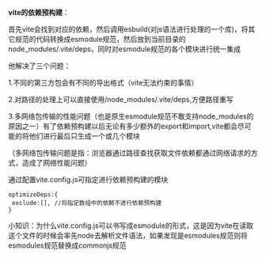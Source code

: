 **vite的依赖预构建**：

首先vite会找到对应的依赖，然后调用esbuild(对js语法进行处理的一个库)，将其它规范的代码转换成esmodule规范，然后放到当前目录的node_modules/.vite/deps，同时对esmodule规范的各个模块进行统一集成

他解决了三个问题：

1.不同的第三方包会有不同的导出格式（vite无法约束的事情）

2.对路径的处理上可以直接使用/node_modules/.vite/deps,方便路径重写

3.多网络包传输的性能问题（也是原生esmodule规范不敢支持node_modules的原因之一）有了依赖预构建以后无论有多少额外的export和import,vite都会尽可能的将他们进行最后只生成一个或几个模块

（多网络包传输问题是指：浏览器通过路径查找获取文件依赖都通过网络请求的方式，造成了网络性能问题）

通过配置vite.config.js可指定进行依赖预构建的模块

```
optimizeDeps:{
 exclude:[], //将指定数组中的依赖不进行依赖预构建
}
```

小知识：为什么vite.config.js可以书写成esmodule的形式，这是因为vite在读取这个文件的时候会率先node去解析文件语法，如果发现是esmodules规范则将esmodules规范替换成commonjs规范